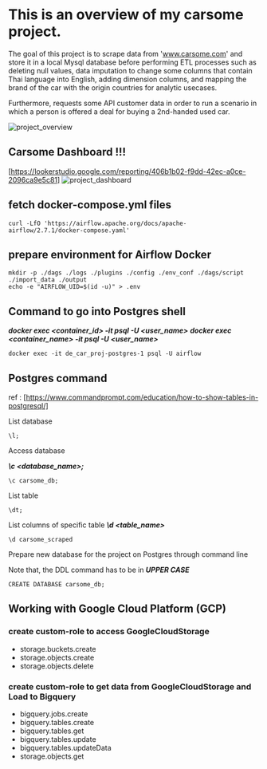 # This is an overview of my carsome project.
The goal of this project is to scrape data from 'www.carsome.com' and store it in a local Mysql database 
before performing ETL processes such as deleting null values, data imputation to change some columns that contain Thai language into English, 
adding dimension columns, and mapping the brand of the car with the origin countries for analytic usecases.

Furthermore, requests some  API customer data in order to run a scenario in which a person is offered a deal for buying a 2nd-handed used car.


![project_overview](https://github.com/phakawatfong/carSome_Project/blob/main/pictures/carsome_project_overview.png)

## Carsome Dashboard !!!
[https://lookerstudio.google.com/reporting/406b1b02-f9dd-42ec-a0ce-2096ca9e5c81]
![project_dashboard](https://github.com/phakawatfong/carSome_Project/blob/main/pictures/carsome-dashboard.png)



## fetch docker-compose.yml files

```
curl -LfO 'https://airflow.apache.org/docs/apache-airflow/2.7.1/docker-compose.yaml'
```

## prepare environment for Airflow Docker


```
mkdir -p ./dags ./logs ./plugins ./config ./env_conf ./dags/script ./import_data ./output
echo -e "AIRFLOW_UID=$(id -u)" > .env
```


## Command to go into Postgres shell

***docker exec <container_id> -it psql -U <user_name>***
***docker exec <container_name> -it psql -U <user_name>***

```
docker exec -it de_car_proj-postgres-1 psql -U airflow
```


## Postgres command
ref : [https://www.commandprompt.com/education/how-to-show-tables-in-postgresql/]

List database

```
\l;
```

Access database

***\c <database_name>;***
```
\c carsome_db;
```

List table

```
\dt;
```

List columns of specific table
***\d <table_name>***

```
\d carsome_scraped
```

Prepare new database for the project on Postgres through command line

Note that, the DDL command has to be in ***UPPER CASE***

```
CREATE DATABASE carsome_db;
```



## Working with Google Cloud Platform (GCP)

### create custom-role to access GoogleCloudStorage
- storage.buckets.create
- storage.objects.create
- storage.objects.delete

### create custom-role to get data from GoogleCloudStorage and Load to Bigquery
-   bigquery.jobs.create
-   bigquery.tables.create
-   bigquery.tables.get
-   bigquery.tables.update
-   bigquery.tables.updateData
-   storage.objects.get
